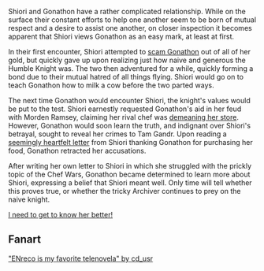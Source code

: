 <!-- title: Can She Fix Her? -->

Shiori and Gonathon have a rather complicated relationship. While on the surface their constant efforts to help one another seem to be born of mutual respect and a desire to assist one another, on closer inspection it becomes apparent that Shiori views Gonathon as an easy mark, at least at first.

In their first encounter, Shiori attempted to [scam Gonathon](https://youtu.be/CPT2cj934-I?t=9251) out of all of her gold, but quickly gave up upon realizing just how naive and generous the Humble Knight was. The two then adventured for a while, quickly forming a bond due to their mutual hatred of all things flying. Shiori would go on to teach Gonathon how to milk a cow before the two parted ways.

The next time Gonathon would encounter Shiori, the knight's values would be put to the test. Shiori earnestly requested Gonathon's aid in her feud with Morden Ramsey, claiming her rival chef was [demeaning her store](https://youtu.be/CPT2cj934-I?t=12331). However, Gonathon would soon learn the truth, and indignant over Shiori's betrayal, sought to reveal her crimes to Tam Gandr. Upon reading a [seemingly heartfelt letter](https://youtu.be/CPT2cj934-I?t=13233) from Shiori thanking Gonathon for purchasing her food, Gonathon retracted her accusations.

After writing her own letter to Shiori in which she struggled with the prickly topic of the Chef Wars, Gonathon became determined to learn more about Shiori, expressing a belief that Shiori meant well. Only time will tell whether this proves true, or whether the tricky Archiver continues to prey on the naive knight.

[I need to get to know her better!](#embed:https://youtu.be/CPT2cj934-I?t=15101)

## Fanart

["ENreco is my favorite telenovela" by cd_usr](https://x.com/cd_usr/status/1921362193527845250)
